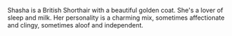 Shasha is a British Shorthair with a beautiful golden coat. She's a lover of sleep and milk. Her personality is a charming mix, sometimes affectionate and clingy, sometimes aloof and independent.
